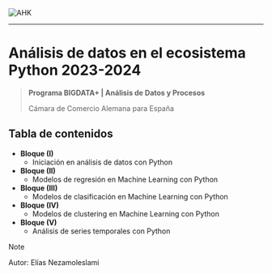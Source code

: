 <img src="https://aspromec.org/wp-content/uploads/2020/10/C%C3%A1mara_de_Comercio_Alemana_para_Espa%C3%B1a-scaled.jpg" alt="AHK" style="object-fit: cover"/>

---

# Análisis de datos en el ecosistema Python 2023-2024
> **Programa BIGDATA+ | Análisis de Datos y Procesos** 
>
> Cámara de Comercio Alemana para España

## Tabla de contenidos
* **Bloque (I)**
    * Iniciación en análisis de datos con Python
* **Bloque (II)**
    * Modelos de regresión en Machine Learning con Python
* **Bloque (III)**
    * Modelos de clasificación en Machine Learning con Python
* **Bloque (IV)**
    * Modelos de clustering en Machine Learning con Python
* **Bloque (V)**
    * Análisis de series temporales con Python

> [!NOTE] 
> Autor: Elías Nezamoleslami
